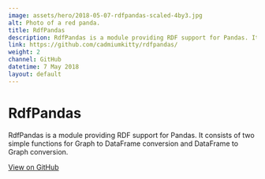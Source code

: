 ```yaml
---
image: assets/hero/2018-05-07-rdfpandas-scaled-4by3.jpg
alt: Photo of a red panda.
title: RdfPandas
description: RdfPandas is a module providing RDF support for Pandas. It consists of two simple functions for Graph to DataFrame conversion and DataFrame to Graph conversion.
link: https://github.com/cadmiumkitty/rdfpandas/
weight: 2
channel: GitHub
datetime: 7 May 2018
layout: default
---
```


# RdfPandas

RdfPandas is a module providing RDF support for Pandas. It consists of two simple functions for Graph to DataFrame conversion and DataFrame to Graph conversion.

[View on GitHub](https://github.com/cadmiumkitty/rdfpandas/)